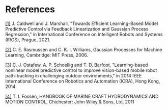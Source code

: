 # References

[[1]](https://ieeexplore.ieee.org/document/9636755) J. Caldwell and J. Marshall, "Towards Efficient Learning-Based Model Predictive Control via Feedback Linearization and Gaussian Process Regression," in International Conference on Intelligent Robots and Systems (IROS), Prague, 2021. 

[[2]](http://gaussianprocess.org/gpml/) C. E. Rasmussen and C. K. I. Williams, Gaussian Processes for Machine Learning, Cambridge: MIT Press, 2006.

[[3]](https://ieeexplore.ieee.org/document/6907444) C. J. Ostafew, A. P. Schoellig and T. D. Barfoot, "Learning-based nonlinear model predictive control to improve vision-based mobile robot path-tracking in challenging outdoor environments," in 2014 IEEE International Conference on Robotics and Automation (ICRA), Hong Kong, 2014. 

[[4]](https://onlinelibrary.wiley.com/doi/book/10.1002/9781119994138) T. I. Fossen, HANDBOOK OF MARINE CRAFT HYDRODYNAMICS AND MOTION CONTROL, Chichester: John Wiley & Sons, Ltd, 2011
